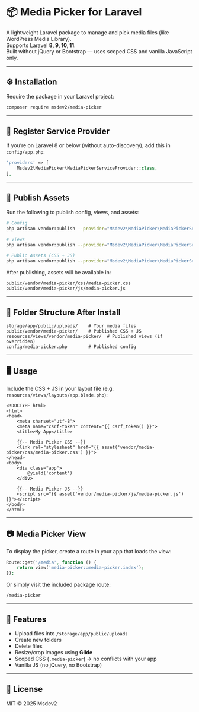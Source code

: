 # 📦 Media Picker for Laravel

A lightweight Laravel package to manage and pick media files (like WordPress Media Library).  
Supports Laravel **8, 9, 10, 11**.  
Built without jQuery or Bootstrap — uses scoped CSS and vanilla JavaScript only.

---

## ⚙️ Installation

Require the package in your Laravel project:

```bash
composer require msdev2/media-picker
```

---

## 📌 Register Service Provider

If you’re on Laravel 8 or below (without auto-discovery), add this in `config/app.php`:

```php
'providers' => [
    Msdev2\MediaPicker\MediaPickerServiceProvider::class,
],
```

---

## 🔧 Publish Assets

Run the following to publish config, views, and assets:

```bash
# Config
php artisan vendor:publish --provider="Msdev2\MediaPicker\MediaPickerServiceProvider" --tag=media-picker-config

# Views
php artisan vendor:publish --provider="Msdev2\MediaPicker\MediaPickerServiceProvider" --tag=media-picker-views

# Public Assets (CSS + JS)
php artisan vendor:publish --provider="Msdev2\MediaPicker\MediaPickerServiceProvider" --tag=public
```

After publishing, assets will be available in:

```
public/vendor/media-picker/css/media-picker.css
public/vendor/media-picker/js/media-picker.js
```

---

## 📂 Folder Structure After Install

```
storage/app/public/uploads/    # Your media files
public/vendor/media-picker/    # Published CSS + JS
resources/views/vendor/media-picker/  # Published views (if overridden)
config/media-picker.php        # Published config
```

---

## 🖥️ Usage

Include the CSS + JS in your layout file (e.g. `resources/views/layouts/app.blade.php`):

```blade
<!DOCTYPE html>
<html>
<head>
    <meta charset="utf-8">
    <meta name="csrf-token" content="{{ csrf_token() }}">
    <title>My App</title>

    {{-- Media Picker CSS --}}
    <link rel="stylesheet" href="{{ asset('vendor/media-picker/css/media-picker.css') }}">
</head>
<body>
    <div class="app">
        @yield('content')
    </div>

    {{-- Media Picker JS --}}
    <script src="{{ asset('vendor/media-picker/js/media-picker.js') }}"></script>
</body>
</html>
```

---

## 📷 Media Picker View

To display the picker, create a route in your app that loads the view:

```php
Route::get('/media', function () {
    return view('media-picker::media-picker.index');
});
```

Or simply visit the included package route:

```
/media-picker
```

---

## 🚀 Features

- Upload files into `/storage/app/public/uploads`
- Create new folders
- Delete files
- Resize/crop images using **Glide**
- Scoped CSS (`.media-picker`) → no conflicts with your app
- Vanilla JS (no jQuery, no Bootstrap)

---

## 📜 License

MIT © 2025 Msdev2
